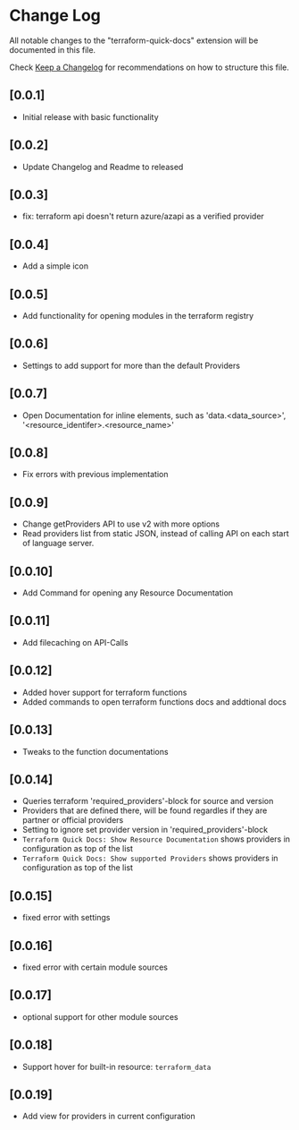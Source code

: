 # Change Log

All notable changes to the "terraform-quick-docs" extension will be documented in this file.

Check [Keep a Changelog](http://keepachangelog.com/) for recommendations on how to structure this file.

## [0.0.1]

- Initial release with basic functionality


## [0.0.2]

- Update Changelog and Readme to released

## [0.0.3]

- fix: terraform api doesn't return azure/azapi as a verified provider

## [0.0.4]

- Add a simple icon

## [0.0.5]

- Add functionality for opening modules in the terraform registry

## [0.0.6]

- Settings to add support for more than the default Providers

## [0.0.7]

- Open Documentation for inline elements, such as 'data.<data_source>', '<resource_identifer>.<resource_name>'

## [0.0.8]

- Fix errors with previous implementation

## [0.0.9]

- Change getProviders API to use v2 with more options
- Read providers list from static JSON, instead of calling API on each start of language server.

## [0.0.10]

- Add Command for opening any Resource Documentation

## [0.0.11]

- Add filecaching on API-Calls

## [0.0.12]

- Added hover support for terraform functions
- Added commands to open terraform functions docs and addtional docs

## [0.0.13]

- Tweaks to the function documentations

## [0.0.14]

- Queries terraform 'required_providers'-block for source and version
- Providers that are defined there, will be found regardles if they are partner or official providers
- Setting to ignore set provider version in 'required_providers'-block
- `Terraform Quick Docs: Show Resource Documentation` shows providers in configuration as top of the list
- `Terraform Quick Docs: Show supported Providers` shows providers in configuration as top of the list

## [0.0.15]

- fixed error with settings

## [0.0.16]

- fixed error with certain module sources

## [0.0.17]

- optional support for other module sources

## [0.0.18]

- Support hover for built-in resource: `terraform_data`

## [0.0.19]

- Add view for providers in current configuration